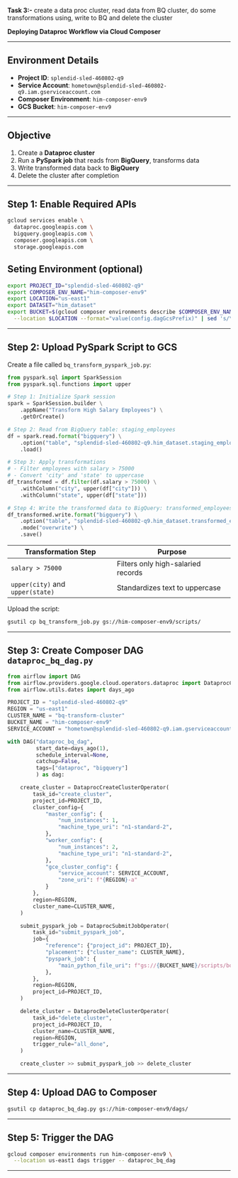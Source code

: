 **Task 3:-** ⁠create a data proc cluster, read data from BQ cluster, do some transformations using, write to BQ and delete the cluster

**Deploying Dataproc Workflow via Cloud Composer**

---

## Environment Details

* **Project ID**: `splendid-sled-460802-q9`
* **Service Account**: `hometown@splendid-sled-460802-q9.iam.gserviceaccount.com`
* **Composer Environment**: `him-composer-env9`
* **GCS Bucket**: `him-composer-env9`

---

## Objective

1. Create a **Dataproc cluster**
2. Run a **PySpark job** that reads from **BigQuery**, transforms data
3. Write transformed data back to **BigQuery**
4. Delete the cluster after completion

---

## Step 1: Enable Required APIs

```bash
gcloud services enable \
  dataproc.googleapis.com \
  bigquery.googleapis.com \
  composer.googleapis.com \
  storage.googleapis.com
```
## Seting Environment (optional)
```bash
export PROJECT_ID="splendid-sled-460802-q9"
export COMPOSER_ENV_NAME="him-composer-env9"
export LOCATION="us-east1"
export DATASET="him_dataset"
export BUCKET=$(gcloud composer environments describe $COMPOSER_ENV_NAME \
  --location $LOCATION --format="value(config.dagGcsPrefix)" | sed 's/\/dags\/$//')
```
---

## Step 2: Upload PySpark Script to GCS

Create a file called `bq_transform_pyspark_job.py`:

```python
from pyspark.sql import SparkSession
from pyspark.sql.functions import upper

# Step 1: Initialize Spark session
spark = SparkSession.builder \
    .appName("Transform High Salary Employees") \
    .getOrCreate()

# Step 2: Read from BigQuery table: staging_employees
df = spark.read.format("bigquery") \
    .option("table", "splendid-sled-460802-q9.him_dataset.staging_employees") \
    .load()

# Step 3: Apply transformations
# - Filter employees with salary > 75000
# - Convert 'city' and 'state' to uppercase
df_transformed = df.filter(df.salary > 75000) \
    .withColumn("city", upper(df["city"])) \
    .withColumn("state", upper(df["state"]))

# Step 4: Write the transformed data to BigQuery: transformed_employees
df_transformed.write.format("bigquery") \
    .option("table", "splendid-sled-460802-q9.him_dataset.transformed_employees") \
    .mode("overwrite") \
    .save()

```
| Transformation Step              | Purpose                            |
| -------------------------------- | ---------------------------------- |
| `salary > 75000`                 | Filters only high-salaried records |
| `upper(city)` and `upper(state)` | Standardizes text to uppercase     |


Upload the script:

```bash
gsutil cp bq_transform_job.py gs://him-composer-env9/scripts/
```

---

## Step 3: Create Composer DAG `dataproc_bq_dag.py`

```python
from airflow import DAG
from airflow.providers.google.cloud.operators.dataproc import DataprocCreateClusterOperator, DataprocDeleteClusterOperator, DataprocSubmitJobOperator
from airflow.utils.dates import days_ago

PROJECT_ID = "splendid-sled-460802-q9"
REGION = "us-east1"
CLUSTER_NAME = "bq-transform-cluster"
BUCKET_NAME = "him-composer-env9"
SERVICE_ACCOUNT = "hometown@splendid-sled-460802-q9.iam.gserviceaccount.com"

with DAG("dataproc_bq_dag",
         start_date=days_ago(1),
         schedule_interval=None,
         catchup=False,
         tags=["dataproc", "bigquery"]
         ) as dag:

    create_cluster = DataprocCreateClusterOperator(
        task_id="create_cluster",
        project_id=PROJECT_ID,
        cluster_config={
            "master_config": {
                "num_instances": 1,
                "machine_type_uri": "n1-standard-2",
            },
            "worker_config": {
                "num_instances": 2,
                "machine_type_uri": "n1-standard-2",
            },
            "gce_cluster_config": {
                "service_account": SERVICE_ACCOUNT,
                "zone_uri": f"{REGION}-a"
            }
        },
        region=REGION,
        cluster_name=CLUSTER_NAME,
    )

    submit_pyspark_job = DataprocSubmitJobOperator(
        task_id="submit_pyspark_job",
        job={
            "reference": {"project_id": PROJECT_ID},
            "placement": {"cluster_name": CLUSTER_NAME},
            "pyspark_job": {
                "main_python_file_uri": f"gs://{BUCKET_NAME}/scripts/bq_transform_job.py"
            },
        },
        region=REGION,
        project_id=PROJECT_ID,
    )

    delete_cluster = DataprocDeleteClusterOperator(
        task_id="delete_cluster",
        project_id=PROJECT_ID,
        cluster_name=CLUSTER_NAME,
        region=REGION,
        trigger_rule="all_done",
    )

    create_cluster >> submit_pyspark_job >> delete_cluster
```

---

## Step 4: Upload DAG to Composer

```bash
gsutil cp dataproc_bq_dag.py gs://him-composer-env9/dags/
```

---

## Step 5: Trigger the DAG

```bash
gcloud composer environments run him-composer-env9 \
  --location us-east1 dags trigger -- dataproc_bq_dag
```

---



